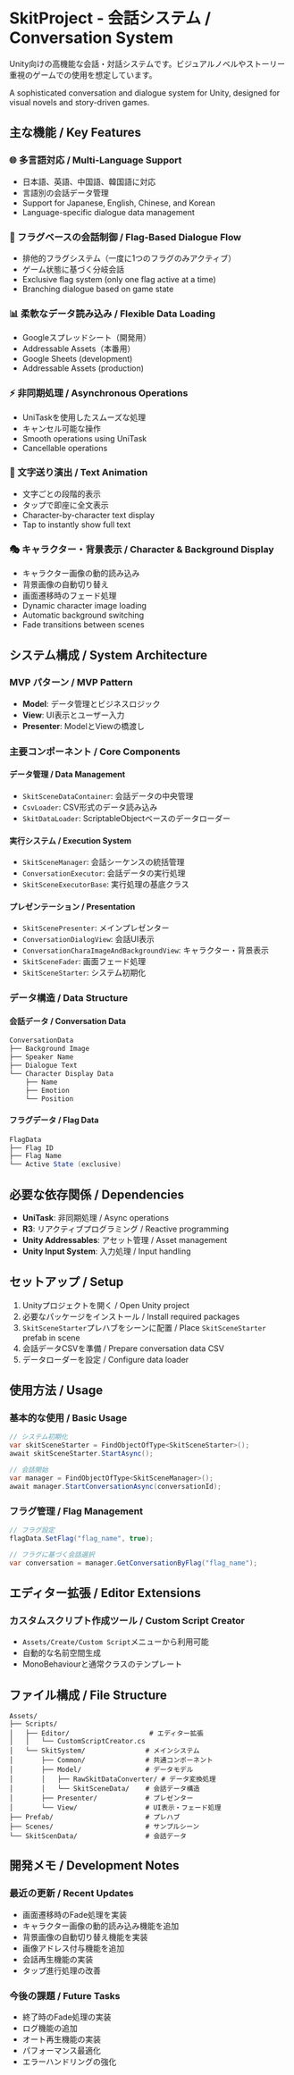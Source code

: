 # SkitProject - 会話システム / Conversation System

Unity向けの高機能な会話・対話システムです。ビジュアルノベルやストーリー重視のゲームでの使用を想定しています。

A sophisticated conversation and dialogue system for Unity, designed for visual novels and story-driven games.

## 主な機能 / Key Features

### 🌐 多言語対応 / Multi-Language Support
- 日本語、英語、中国語、韓国語に対応
- 言語別の会話データ管理
- Support for Japanese, English, Chinese, and Korean
- Language-specific dialogue data management

### 🎯 フラグベースの会話制御 / Flag-Based Dialogue Flow
- 排他的フラグシステム（一度に1つのフラグのみアクティブ）
- ゲーム状態に基づく分岐会話
- Exclusive flag system (only one flag active at a time)
- Branching dialogue based on game state

### 📊 柔軟なデータ読み込み / Flexible Data Loading
- Googleスプレッドシート（開発用）
- Addressable Assets（本番用）
- Google Sheets (development)
- Addressable Assets (production)

### ⚡ 非同期処理 / Asynchronous Operations
- UniTaskを使用したスムーズな処理
- キャンセル可能な操作
- Smooth operations using UniTask
- Cancellable operations

### 🎨 文字送り演出 / Text Animation
- 文字ごとの段階的表示
- タップで即座に全文表示
- Character-by-character text display
- Tap to instantly show full text

### 🎭 キャラクター・背景表示 / Character & Background Display
- キャラクター画像の動的読み込み
- 背景画像の自動切り替え
- 画面遷移時のフェード処理
- Dynamic character image loading
- Automatic background switching
- Fade transitions between scenes

## システム構成 / System Architecture

### MVP パターン / MVP Pattern
- **Model**: データ管理とビジネスロジック
- **View**: UI表示とユーザー入力
- **Presenter**: ModelとViewの橋渡し

### 主要コンポーネント / Core Components

#### データ管理 / Data Management
- `SkitSceneDataContainer`: 会話データの中央管理
- `CsvLoader`: CSV形式のデータ読み込み
- `SkitDataLoader`: ScriptableObjectベースのデータローダー

#### 実行システム / Execution System
- `SkitSceneManager`: 会話シーケンスの統括管理
- `ConversationExecutor`: 会話データの実行処理
- `SkitSceneExecutorBase`: 実行処理の基底クラス

#### プレゼンテーション / Presentation
- `SkitScenePresenter`: メインプレゼンター
- `ConversationDialogView`: 会話UI表示
- `ConversationCharaImageAndBackgroundView`: キャラクター・背景表示
- `SkitSceneFader`: 画面フェード処理
- `SkitSceneStarter`: システム初期化

### データ構造 / Data Structure

#### 会話データ / Conversation Data
```csharp
ConversationData
├── Background Image
├── Speaker Name
├── Dialogue Text
└── Character Display Data
    ├── Name
    ├── Emotion
    └── Position
```

#### フラグデータ / Flag Data
```csharp
FlagData
├── Flag ID
├── Flag Name
└── Active State (exclusive)
```

## 必要な依存関係 / Dependencies

- **UniTask**: 非同期処理 / Async operations
- **R3**: リアクティブプログラミング / Reactive programming
- **Unity Addressables**: アセット管理 / Asset management
- **Unity Input System**: 入力処理 / Input handling

## セットアップ / Setup

1. Unityプロジェクトを開く / Open Unity project
2. 必要なパッケージをインストール / Install required packages
3. `SkitSceneStarter`プレハブをシーンに配置 / Place `SkitSceneStarter` prefab in scene
4. 会話データCSVを準備 / Prepare conversation data CSV
5. データローダーを設定 / Configure data loader

## 使用方法 / Usage

### 基本的な使用 / Basic Usage

```csharp
// システム初期化
var skitSceneStarter = FindObjectOfType<SkitSceneStarter>();
await skitSceneStarter.StartAsync();

// 会話開始
var manager = FindObjectOfType<SkitSceneManager>();
await manager.StartConversationAsync(conversationId);
```

### フラグ管理 / Flag Management

```csharp
// フラグ設定
flagData.SetFlag("flag_name", true);

// フラグに基づく会話選択
var conversation = manager.GetConversationByFlag("flag_name");
```

## エディター拡張 / Editor Extensions

### カスタムスクリプト作成ツール / Custom Script Creator
- `Assets/Create/Custom Script`メニューから利用可能
- 自動的な名前空間生成
- MonoBehaviourと通常クラスのテンプレート

## ファイル構成 / File Structure

```
Assets/
├── Scripts/
│   ├── Editor/                    # エディター拡張
│   │   └── CustomScriptCreator.cs
│   └── SkitSystem/               # メインシステム
│       ├── Common/               # 共通コンポーネント
│       ├── Model/                # データモデル
│       │   ├── RawSkitDataConverter/ # データ変換処理
│       │   └── SkitSceneData/    # 会話データ構造
│       ├── Presenter/            # プレゼンター
│       └── View/                 # UI表示・フェード処理
├── Prefab/                       # プレハブ
├── Scenes/                       # サンプルシーン
└── SkitScenData/                 # 会話データ
```

## 開発メモ / Development Notes

### 最近の更新 / Recent Updates
- 画面遷移時のFade処理を実装
- キャラクター画像の動的読み込み機能を追加
- 背景画像の自動切り替え機能を実装
- 画像アドレス付与機能を追加
- 会話再生機能の実装
- タップ進行処理の改善

### 今後の課題 / Future Tasks
- 終了時のFade処理の実装
- ログ機能の追加
- オート再生機能の実装
- パフォーマンス最適化
- エラーハンドリングの強化

